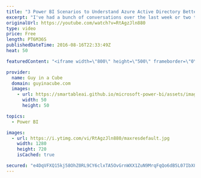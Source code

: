 ```yaml
---
title: "3 Power BI Scenarios to Understand Azure Active Directory Better"
excerpt: "I've had a bunch of conversations over the last week or two that tell me this is still a confusing topic. Understanding the difference between Azure Active Directory and Active Directory can be important for certain Power BI Scenarios. Particularly around the gateways.  LET'S CONNECT!  Guy in a Cube"
originalUrl: https://youtube.com/watch?v=RtAgzJln880
type: video
price: Free
length: PT6M36S
publishedDateTime: 2016-08-16T22:33:49Z
heat: 50

featuredContent: "<iframe width=\"800\" height=\"500\" frameborder=\"0\" src=\"https://www.youtube.com/embed/RtAgzJln880\" allow=\"accelerometer; autoplay; encrypted-media; gyroscope; picture-in-picture\" allowfullscreen></iframe>"

provider:
  name: Guy in a Cube
  domain: guyinacube.com
  images:
    - url: https://smartableai.github.io/microsoft-power-bi/assets/images/organizations/guyinacube.com-50x50.jpg
      width: 50
      height: 50

topics:
  - Power BI

images:
  - url: https://i.ytimg.com/vi/RtAgzJln880/maxresdefault.jpg
    width: 1280
    height: 720
    isCached: true

secured: "e4DqVFXQ15kj58OhZ0RL9CY6clxTA5OvGrnWXX1ZuN9MrqFqQo6dB5L07IbX8CfhHcgx7z+baFOA+LWShQcpLd5RS9rdJ4qvb+tXahk+zKINYHZH+Y17UPVPxzOOciyjSuiIRFNfBEPltzN36Ec7kkZN3zDIH7Ujz2/RhdCOTs1tFMxkwIoGsYhyr/Z4TSfZjutbh/r9OiTIeN5elLrGEgBZbICK/ciH9+w/do8X7zr42UPdg+rQz1+BQvi/FE78BfLv8KmQ0nd/mx1d042iRVFibGWpja1ES2GlW42r0nEAtpNfrctgvJcq9MzvIsn3S6D+ENAMOy63p/epCes8OMpQM0Ue7HGo55DPzFplpPCVKs5CfHp+mVag7tObxqGDsXNTcrP9hNodea2GjXZpiQNLOUcnvxa/2K5I5ivovlA=;rhOcHdNuAvDOQBryWpL2Wg=="
---
```



